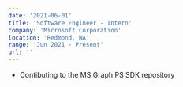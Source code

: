 ```yaml
---
date: '2021-06-01'
title: 'Software Engineer - Intern'
company: 'Microsoft Corporation'
location: 'Redmond, WA'
range: 'Jun 2021 - Present'
url: ''
---
```


- Contibuting to the MS Graph PS SDK repository
